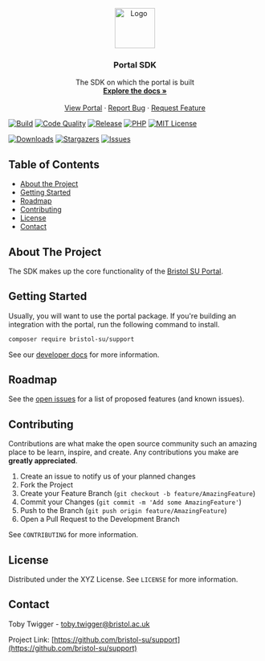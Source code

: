 <p align="center">
  <a href="https://github.com/bristol-su/repo">
    <img src="https://s3.eu-west-2.amazonaws.com/bristol-su-static-bucket/committee-portal/su-logo.jpg" alt="Logo" width="80" height="80">
  </a>

  <h3 align="center">Portal SDK</h3>

  <p align="center">
    The SDK on which the portal is built
    <br />
    <a href="https://docs.bristolsustaging.co.uk"><strong>Explore the docs »</strong></a>
    <br />
    <br />
    <a href="https://github.com/bristol-su/portal">View Portal</a>
    ·
    <a href="https://github.com/bristol-su/support/issues/new?template=bug_report.md">Report Bug</a>
    ·
    <a href="https://github.com/bristol-su/support/issues/new?template=feature_request.md">Request Feature</a>
  </p>
</p>

<!-- PROJECT SHIELDS -->
<!--
*** I'm using markdown "reference style" links for readability.
*** Reference links are enclosed in brackets [ ] instead of parentheses ( ).
*** See the bottom of this document for the declaration of the reference variables
*** for contributors-url, forks-url, etc. This is an optional, concise syntax you may use.
*** https://www.markdownguide.org/basic-syntax/#reference-style-links
-->

[![Build][build-status-shield]][build-status-url]
[![Code Quality][code-quality-shield]][code-quality-url]
[![Release][release-shield]][release-url]
[![PHP][coverage-shield]][coverage-url]
[![MIT License][license-shield]][license-url]

[![Downloads][downloads-shield]][downloads-url]
[![Stargazers][stars-shield]][stars-url]
[![Issues][issues-shield]][issues-url]

<!-- TABLE OF CONTENTS -->
## Table of Contents

* [About the Project](#about-the-project)
* [Getting Started](#getting-started)
* [Roadmap](#roadmap)
* [Contributing](#contributing)
* [License](#license)
* [Contact](#contact)


## About The Project

The SDK makes up the core functionality of the [Bristol SU Portal](https://github.com/bristol-su/portal). 

## Getting Started

Usually, you will want to use the portal package. If you're building an integration with the portal, run the following command to install.

```sh
composer require bristol-su/support
```

See our [developer docs](https://docs.bristolsustaging.co.uk/books/module-development) for more information.

<!-- ROADMAP -->
## Roadmap

See the [open issues](https://github.com/github_username/repo/issues) for a list of proposed features (and known issues).


<!-- CONTRIBUTING -->
## Contributing

Contributions are what make the open source community such an amazing place to be learn, inspire, and create. Any contributions you make are **greatly appreciated**.

1. Create an issue to notify us of your planned changes
2. Fork the Project
3. Create your Feature Branch (`git checkout -b feature/AmazingFeature`)
4. Commit your Changes (`git commit -m 'Add some AmazingFeature'`)
5. Push to the Branch (`git push origin feature/AmazingFeature`)
6. Open a Pull Request to the Development Branch

See `CONTRIBUTING` for more information.

<!-- LICENSE -->
## License

Distributed under the XYZ License. See `LICENSE` for more information.



<!-- CONTACT -->
## Contact

Toby Twigger - [toby.twigger@bristol.ac.uk](mailto:toby.twigger@bristol.ac.uk)

Project Link: [https://github.com/bristol-su/support](https://github.com/bristol-su/support)




<!-- MARKDOWN LINKS & IMAGES -->
<!-- https://www.markdownguide.org/basic-syntax/#reference-style-links -->
[release-shield]: https://img.shields.io/packagist/v/bristol-su/support?include_prereleases&style=for-the-badge
[release-url]: https://github.com/bristol-su/support
[coverage-shield]: https://img.shields.io/scrutinizer/coverage/g/bristol-su/support/master?style=for-the-badge
[coverage-url]: https://scrutinizer-ci.com/g/bristol-su/support/build-status/masterhttps://github.com/bristol-su/support
[build-status-shield]: https://img.shields.io/scrutinizer/build/g/bristol-su/support/master?style=for-the-badge
[build-status-url]: https://scrutinizer-ci.com/g/bristol-su/support/build-status/master
[downloads-shield]: https://img.shields.io/packagist/dt/bristol-su/support?style=for-the-badge
[downloads-url]: https://packagist.org/packages/bristol-su/support
[code-quality-shield]: https://img.shields.io/scrutinizer/quality/g/bristol-su/support/master?style=for-the-badge
[code-quality-url]: https://scrutinizer-ci.com/g/bristol-su/support/?branch=master
[stars-shield]: https://img.shields.io/github/stars/bristol-su/support?style=for-the-badge
[stars-url]: https://github.com/bristol-su/support/stargazers
[issues-shield]: https://img.shields.io/github/issues/bristol-su/support?style=for-the-badge
[issues-url]: https://github.com/bristol-su/support/issues
[license-shield]: https://img.shields.io/github/license/bristol-su/support?style=for-the-badge
[license-url]: https://github.com/bristol-su/support/blob/master/LICENCE.md
